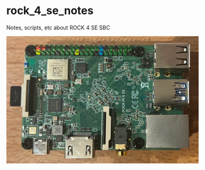 # rock_4_se_notes
Notes, scripts, etc about ROCK 4 SE SBC

![](./1_getting_started/img/pcb_top.jpg)
